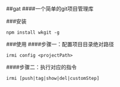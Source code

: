 ##gat
####一个简单的git项目管理库

###安装
```shell script
npm install wkgit -g
```

###使用
####步骤一：配置项目目录绝对路径
````shell script
irmi config <projectPath>
````
####步骤二：执行对应的指令
````shell script
irmi [push|tag|show|del|customStep]
````


